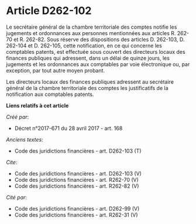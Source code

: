 # Article D262-102

Le secrétaire général de la chambre territoriale des comptes notifie les jugements et ordonnances aux personnes mentionnées
aux articles R. 262-70 et R. 262-82. Sous réserve des dispositions des articles D. 262-103, D. 262-104 et D. 262-105, cette
notification, en ce qui concerne les comptables patents, est effectuée sous couvert des directeurs locaux des finances
publiques qui adressent, dans un délai de quinze jours, les jugements et les ordonnances aux comptables par voie électronique
ou, par exception, par tout autre moyen probant. 

Les directeurs locaux des finances publiques adressent au secrétaire général de la chambre territoriale des comptes les
justificatifs de la notification aux comptables patents.

**Liens relatifs à cet article**

_Créé par_:

  - Décret n°2017-671 du 28 avril 2017 - art. 168

_Anciens textes_:

  - Code des juridictions financières - art. D262-103 (T)

_Cite_:

  - Code des juridictions financières - art. D262-103 (V)
  - Code des juridictions financières - art. R262-70 (V)
  - Code des juridictions financières - art. R262-82 (V)

_Cité par_:

  - Code des juridictions financières - art. D262-99 (V)
  - Code des juridictions financières - art. R262-31 (V)
